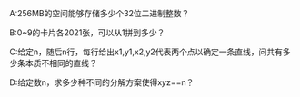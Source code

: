 A:256MB的空间能够存储多少个32位二进制整数？

B:0~9的卡片各2021张，可以从1拼到多少？

C:给定n，随后n行，每行给出x1,y1,x2,y2代表两个点以确定一条直线，问共有多少条本质不相同的直线？

D:给定数n，求多少种不同的分解方案使得x*y*z==n？
